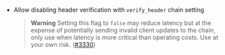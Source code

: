 - Allow disabling header verification with `verify_header` chain setting
  > **Warning**
  > Setting this flag to `false` may reduce latency but at the expense of
  > potentially sending invalid client updates to the chain, only use
  > when latency is more critical than operating costs. Use at your own risk.
  ([\#3330](https://github.com/informalsystems/hermes/issues/3330))

